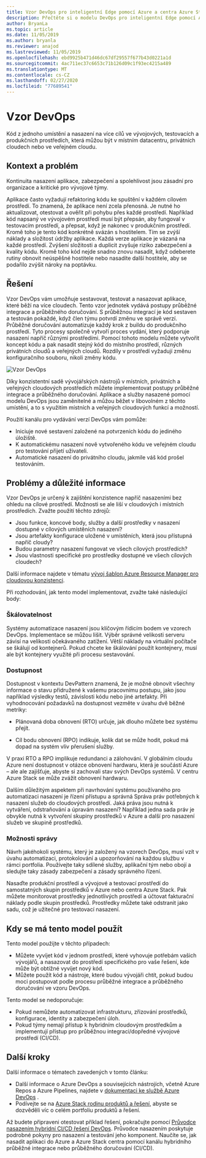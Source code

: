```yaml
---
title: Vzor DevOps pro inteligentní Edge pomocí Azure a centra Azure Stack.
description: Přečtěte si o modelu DevOps pro inteligentní Edge pomocí Azure a centra Azure Stack.
author: BryanLa
ms.topic: article
ms.date: 11/05/2019
ms.author: bryanla
ms.reviewer: anajod
ms.lastreviewed: 11/05/2019
ms.openlocfilehash: ebd9925b471d46dc67df29557f677b43d0221a1d
ms.sourcegitcommit: 4ac711ec37c6653c71b126d09c1f93ec4215a489
ms.translationtype: MT
ms.contentlocale: cs-CZ
ms.lasthandoff: 02/27/2020
ms.locfileid: "77689541"
---
```

# <a name="devops-pattern"></a>Vzor DevOps

Kód z jednoho umístění a nasazení na více cílů ve vývojových, testovacích a produkčních prostředích, která můžou být v místním datacentru, privátních cloudech nebo ve veřejném cloudu.

## <a name="context-and-problem"></a>Kontext a problém

Kontinuita nasazení aplikace, zabezpečení a spolehlivost jsou zásadní pro organizace a kritické pro vývojové týmy.

Aplikace často vyžadují refaktoring kódu ke spuštění v každém cílovém prostředí. To znamená, že aplikace není zcela přenosná. Je nutné ho aktualizovat, otestovat a ověřit při pohybu přes každé prostředí. Například kód napsaný ve vývojovém prostředí musí být přepsán, aby fungoval v testovacím prostředí, a přepsat, když je nakonec v produkčním prostředí. Kromě toho je tento kód konkrétně svázán s hostitelem. Tím se zvýší náklady a složitost údržby aplikace. Každá verze aplikace je vázaná na každé prostředí. Zvýšení složitosti a duplicit zvyšuje riziko zabezpečení a kvality kódu. Kromě toho kód nejde snadno znovu nasadit, když odeberete rutiny obnovit neúspěšné hostitele nebo nasadíte další hostitele, aby se podařilo zvýšit nároky na poptávku.

## <a name="solution"></a>Řešení

Vzor DevOps vám umožňuje sestavovat, testovat a nasazovat aplikace, které běží na více cloudech. Tento vzor jednotek vydává postupy průběžné integrace a průběžného doručování. S průběžnou integrací je kód sestaven a testován pokaždé, když člen týmu potvrdí změnu ve správě verzí. Průběžné doručování automatizuje každý krok z buildu do produkčního prostředí. Tyto procesy společně vytvoří proces vydání, který podporuje nasazení napříč různými prostředími. Pomocí tohoto modelu můžete vytvořit koncept kódu a pak nasadit stejný kód do místního prostředí, různých privátních cloudů a veřejných cloudů. Rozdíly v prostředí vyžadují změnu konfiguračního souboru, nikoli změny kódu.

![Vzor DevOps](media/pattern-cicd-pipeline/hybrid-ci-cd.png)

Díky konzistentní sadě vývojářských nástrojů v místních, privátních a veřejných cloudových prostředích můžete implementovat postupy průběžné integrace a průběžného doručování. Aplikace a služby nasazené pomocí modelu DevOps jsou zaměnitelné a můžou běžet v libovolném z těchto umístění, a to s využitím místních a veřejných cloudových funkcí a možností.

Použití kanálu pro vydávání verzí DevOps vám pomůže:

- Iniciuje nové sestavení založené na potvrzeních kódu do jediného úložiště.
- K automatickému nasazení nově vytvořeného kódu ve veřejném cloudu pro testování přijetí uživateli.
- Automatické nasazení do privátního cloudu, jakmile váš kód prošel testováním.

## <a name="issues-and-considerations"></a>Problémy a důležité informace

Vzor DevOps je určený k zajištění konzistence napříč nasazeními bez ohledu na cílové prostředí. Možnosti se ale liší v cloudových i místních prostředích. Zvažte použití těchto zdrojů:

- Jsou funkce, koncové body, služby a další prostředky v nasazení dostupné v cílových umístěních nasazení?
- Jsou artefakty konfigurace uložené v umístěních, která jsou přístupná napříč cloudy?
- Budou parametry nasazení fungovat ve všech cílových prostředích?
- Jsou vlastnosti specifické pro prostředky dostupné ve všech cílových cloudech?

Další informace najdete v tématu [vývoj šablon Azure Resource Manager pro cloudovou konzistenci](https://docs.microsoft.com/azure/azure-resource-manager/templates-cloud-consistency).

Při rozhodování, jak tento model implementovat, zvažte také následující body:

### <a name="scalability"></a>Škálovatelnost

Systémy automatizace nasazení jsou klíčovým řídicím bodem ve vzorech DevOps. Implementace se můžou lišit. Výběr správné velikosti serveru závisí na velikosti očekávaného zatížení. Větší náklady na virtuální počítače se škálují od kontejnerů. Pokud chcete ke škálování použít kontejnery, musí ale být kontejnery využité při procesu sestavování.

### <a name="availability"></a>Dostupnost

Dostupnost v kontextu DevPattern znamená, že je možné obnovit všechny informace o stavu přidružené k vašemu pracovnímu postupu, jako jsou například výsledky testů, závislosti kódu nebo jiné artefakty. Při vyhodnocování požadavků na dostupnost vezměte v úvahu dvě běžné metriky:

-   Plánovaná doba obnovení (RTO) určuje, jak dlouho můžete bez systému přejít.

-   Cíl bodu obnovení (RPO) indikuje, kolik dat se může hodit, pokud má dopad na systém vliv přerušení služby.

V praxi RTO a RPO implikuje redundanci a zálohování. V globálním cloudu Azure není dostupnost v otázce obnovení hardwaru, která je součástí Azure – ale ale zajišťuje, abyste si zachovali stav svých DevOps systémů. V centru Azure Stack se může zvážit obnovení hardwaru.

Dalším důležitým aspektem při navrhování systému používaného pro automatizaci nasazení je řízení přístupu a správná Správa práv potřebných k nasazení služeb do cloudových prostředí. Jaká práva jsou nutná k vytváření, odstraňování a úpravám nasazení? Například jedna sada práv je obvykle nutná k vytvoření skupiny prostředků v Azure a další pro nasazení služeb ve skupině prostředků.

### <a name="manageability"></a>Možnosti správy

Návrh jakéhokoli systému, který je založený na vzorech DevOps, musí vzít v úvahu automatizaci, protokolování a upozorňování na každou službu v rámci portfolia. Používejte taky sdílené služby, aplikační tým nebo obojí a sledujte taky zásady zabezpečení a zásady správného řízení.

Nasaďte produkční prostředí a vývojové a testovací prostředí do samostatných skupin prostředků v Azure nebo centra Azure Stack. Pak můžete monitorovat prostředky jednotlivých prostředí a účtovat fakturační náklady podle skupin prostředků. Prostředky můžete také odstranit jako sadu, což je užitečné pro testovací nasazení.

## <a name="when-to-use-this-pattern"></a>Kdy se má tento model použít

Tento model použijte v těchto případech:

- Můžete vyvíjet kód v jednom prostředí, které vyhovuje potřebám vašich vývojářů, a nasazovat do prostředí specifického pro vaše řešení, kde může být obtížné vyvíjet nový kód.
- Můžete použít kód a nástroje, které budou vývojáři chtít, pokud budou moci postupovat podle procesu průběžné integrace a průběžného doručování ve vzoru DevOps.

Tento model se nedoporučuje:

- Pokud nemůžete automatizovat infrastrukturu, zřizování prostředků, konfigurace, identity a zabezpečení úloh.
- Pokud týmy nemají přístup k hybridním cloudovým prostředkům a implementují přístup pro průběžnou integraci/dopředné vývojové prostředí (CI/CD).

## <a name="next-steps"></a>Další kroky

Další informace o tématech zavedených v tomto článku:
- Další informace o Azure DevOps a souvisejících nástrojích, včetně Azure Repos a Azure Pipelines, najdete v [dokumentaci ke službě Azure DevOps](/azure/devops) .
- Podívejte se na [Azure Stack rodinu produktů a řešení](/azure-stack), abyste se dozvěděli víc o celém portfoliu produktů a řešení.

Až budete připraveni otestovat příklad řešení, pokračujte pomocí [Průvodce nasazením hybridní CI/CD řešení DevOps](https://aka.ms/hybriddevopsdeploy). Průvodce nasazením poskytuje podrobné pokyny pro nasazení a testování jeho komponent. Naučíte se, jak nasadit aplikaci do Azure a Azure Stack centra pomocí kanálu hybridního průběžné integrace nebo průběžného doručování (CI/CD).
